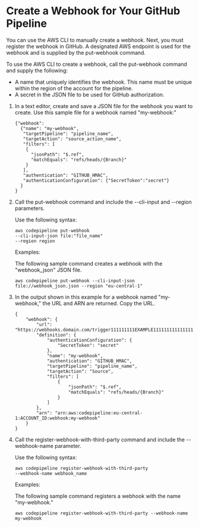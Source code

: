 # Create a Webhook for Your GitHub Pipeline<a name="pipelines-webhooks-create"></a>

You can use the AWS CLI to manually create a webhook\. Next, you must register the webhook in GitHub\. A designated AWS endpoint is used for the webhook and is supplied by the put\-webhook command\.

To use the AWS CLI to create a webhook, call the put\-webhook command and supply the following:
+ A name that uniquely identifies the webhook\. This name must be unique within the region of the account for the pipeline\.
+ A secret in the JSON file to be used for GitHub authorization\.

1. In a text editor, create and save a JSON file for the webhook you want to create\. Use this sample file for a webhook named "my\-webhook:"

   ```
   {"webhook": 
     {"name": "my-webhook",
      "targetPipeline": "pipeline_name",
      "targetAction": "source_action_name",
      "filters": [
       {
         "jsonPath": "$.ref", 
         "matchEquals": "refs/heads/{Branch}"
       }
      ],
      "authentication": "GITHUB_HMAC",
      "authenticationConfiguration": {"SecretToken":"secret"}
     }
   }
   ```

1. Call the put\-webhook command and include the \-\-cli\-input and \-\-region parameters\.

   Use the following syntax:

   ```
   aws codepipeline put-webhook
   --cli-input-json file:"file_name" 
   --region region
   ```

   Examples:

   The following sample command creates a webhook with the "webhook\_json" JSON file\.

   ```
   aws codepipeline put-webhook --cli-input-json file://webhook_json.json --region "eu-central-1"
   ```

1. In the output shown in this example for a webhook named "my\-webhook," the URL and ARN are returned\. Copy the URL\.

   ```
   {
       "webhook": {
           "url": "https://webhooks.domain.com/trigger111111111EXAMPLE11111111111111111",
           "definition": {
               "authenticationConfiguration": {
                   "SecretToken": "secret"
               },
               "name": "my-webhook",
               "authentication": "GITHUB_HMAC",
               "targetPipeline": "pipeline_name",
               "targetAction": "Source",
               "filters": [
                   {
                       "jsonPath": "$.ref",
                       "matchEquals": "refs/heads/{Branch}"
                   }
               ]
           },
           "arn": "arn:aws:codepipeline:eu-central-1:ACCOUNT_ID:webhook:my-webhook"
       }
   }
   ```

1. Call the register\-webhook\-with\-third\-party command and include the \-\-webhook\-name parameter\.

   Use the following syntax:

   ```
   aws codepipeline register-webhook-with-third-party
   --webhook-name webhook_name
   ```

   Examples:

   The following sample command registers a webhook with the name "my\-webhook\."

   ```
   aws codepipeline register-webhook-with-third-party --webhook-name my-webhook
   ```